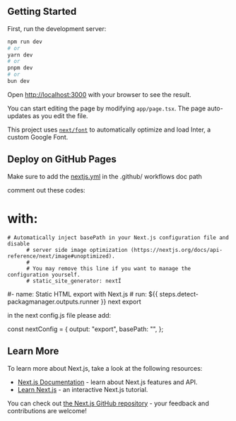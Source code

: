 ## Getting Started

First, run the development server:

```bash
npm run dev
# or
yarn dev
# or
pnpm dev
# or
bun dev
```

Open [http://localhost:3000](http://localhost:3000) with your browser to see the result.

You can start editing the page by modifying `app/page.tsx`. The page auto-updates as you edit the file.

This project uses [`next/font`](https://nextjs.org/docs/basic-features/font-optimization) to automatically optimize and load Inter, a custom Google Font.

## Deploy on GitHub Pages

Make sure to add the [nextjs.yml](https://github.com/BetaNYC/floodgen/blob/main/.github/workflows/nextjs.yml) in the .github/ workflows doc path

comment out these codes:
  # with:
    # Automatically inject basePath in your Next.js configuration file and disable
          # server side image optimization (https://nextjs.org/docs/api-reference/next/image#unoptimized).
          #
          # You may remove this line if you want to manage the configuration yourself.
          # static_site_generator: nextÏ
  #- name: Static HTML export with Next.js
    # run: ${{ steps.detect-packagmanager.outputs.runner }} next export

in the next config.js file please add:

const nextConfig = {
  output: "export",
  basePath: "",
};

## Learn More

To learn more about Next.js, take a look at the following resources:

- [Next.js Documentation](https://nextjs.org/docs) - learn about Next.js features and API.
- [Learn Next.js](https://nextjs.org/learn) - an interactive Next.js tutorial.

You can check out [the Next.js GitHub repository](https://github.com/vercel/next.js/) - your feedback and contributions are welcome!



